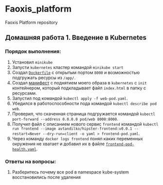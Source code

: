 # Faoxis_platform
Faoxis Platform repository


## Домашняя работа 1. Введение в Kubernetes
### Порядок выполнения:
1) Установил `minikube`
2) Запусти `kubernetes` кластер командой `minikube start`
3) Создал [`Dockerfile`](kubernetes-intro/web/Dockerfile) с открытым портом `8000` и возможностью подгружать ресурсы из `/app/`.
4) Создал [манифест](kubernetes-intro/web-pod.yaml) с поднятием моего образа в `kubernetes` с `init` контейнером, который подкладывает файл `index.html` в папку с ресурсами.
5) Запустил под командой `kubectl apply -f web-pod.yaml`.
6) Убедился в работоспособности пода командой `kubectl describe pod web`.
7) Проверил, что скаченная страница подгружается командой `kubectl port-forward --address 0.0.0.0 pod/web 8000:8000`.
8) Получил файл с описанием нового сервис `frontend` командой `kubectl run frontend --image avtandilko/hipster-frontend:v0.0.1 --restart=Never --dry-run=client -o yaml > frontend-pod.yaml`.
9) Через команду `docker logs frontend` понял каких переменных окружения не хватает и добавил их в файле [`frontend-pod-health.yaml`](kubernetes-intro/frontend-pod-healthy.yaml).
### Ответы на вопросы:
1) Разберитесь почему все pod в namespace kube-system восстановились после удаления
